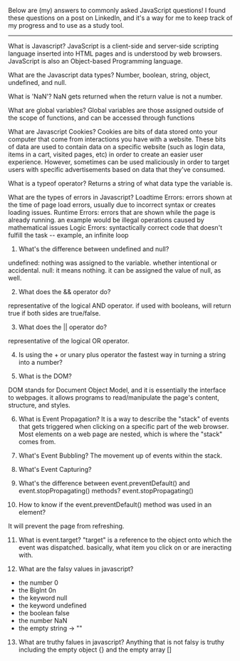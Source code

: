 Below are (my) answers to commonly asked JavaScript questions! I found these questions on a post on LinkedIn, and it's a way for me to keep track of my progress and to use as a study tool. 

---------------------------------------------------------------
What is Javascript?
JavaScript is a client-side and server-side scripting language inserted into HTML pages and is understood by web browsers. JavaScript is also an Object-based Programming language.

What are the Javascript data types?
Number, boolean, string, object, undefined, and null.

What is 'NaN'?
NaN gets returned when the return value is not a number. 

What are global variables?
Global variables are those assigned outside of the scope of functions, and can be accessed through functions 

What are Javascript Cookies?
Cookies are bits of data stored onto your computer that come from interactions you have with a website. These bits of data are used to contain data on a specific website (such as login data, items in a cart, visited pages, etc) in order to create an easier user experience. However, sometimes can be used maliciously in order to target users with specific advertisements based on data that they've consumed. 

What is a typeof operator?
Returns a string of what data type the variable is. 

What are the types of errors in Javascript?
Loadtime Errors: errors shown at the time of page load errors, usually due to incorrect syntax or creates loading issues.
Runtime Errors: errors that are shown while the page is already running. an example would be illegal operations caused by mathematical issues
Logic Errors: syntactically correct code that doesn't fulfill the task -- example, an infinite loop 

1. What's the difference between undefined and null?

undefined: nothing was assigned to the variable. whether intentional or accidental. 
null: it means nothing. it can be assigned the value of null, as well. 

2. What does the && operator do?

representative of the logical AND operator. if used with booleans, will return true if both sides are true/false. 


3. What does the || operator do?

representative of the logical OR operator.

4. Is using the + or unary plus operator the fastest way in turning a string into a number?


5. What is the DOM?

DOM stands for Document Object Model, and it is essentially the interface to webpages. it allows programs to read/manipulate the page's content, structure, and styles.


6. What is Event Propagation? 
It is a way to describe the "stack" of events that gets triggered when clicking on a specific part of the web browser. Most elements on a web page are nested, which is where the "stack" comes from. 

7. What's Event Bubbling?
The movement up of events within the stack.


8. What's Event Capturing?


9. What's the difference between event.preventDefault() and event.stopPropagating() methods?
event.stopPropagating() 

10. How to know if the event.preventDefault() method was used in an element?

It will prevent the page from refreshing.

11. What is event.target? 
"target" is a reference to the object onto which the event was dispatched. basically, what item you click on or are ineracting with. 

12. What are the falsy values in javascript?
- the number 0 
- the BigInt 0n 
- the keyword null
- the keyword undefined 
- the boolean false
- the number NaN
- the empty string -> ""

13. What are truthy falues in javascript?
Anything that is not falsy is truthy including the empty object {} and the empty array []

